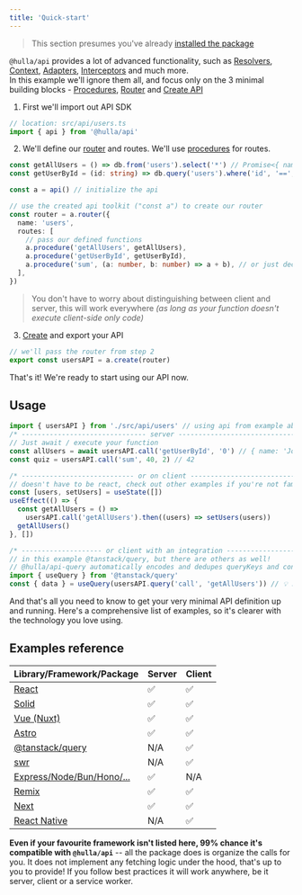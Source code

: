 ```yaml
---
title: 'Quick-start'
---
```


> This section presumes you've already [installed the package](installation)

`@hulla/api` provides a lot of advanced functionality, such as [Resolvers](/docs/api/advanced/resolvers), [Context](/docs/api/advanced/context), [Adapters](/docs/api/advanced/adapters), [Interceptors](/docs/api/advanced/interceptors) and much more.<br/>
In this example we'll ignore them all, and focus only on the 3 minimal building blocks - [Procedures](/docs/api/core-concepts/procedures), [Router](/docs/api/core-concepts/router) and [Create API](/docs/api/core-concepts/create)

1. First we'll import out API SDK

```ts
// location: src/api/users.ts
import { api } from '@hulla/api'
```

2. We'll define our [router](/docs/api/core-concepts/router) and routes. We'll use [procedures](/docs/api/core-concepts/procedures) for routes.

```ts
const getAllUsers = () => db.from('users').select('*') // Promise<{ name: string, id: string}[]>
const getUserById = (id: string) => db.query('users').where('id', '==', id) // Promise<{ name: string, id: string}>

const a = api() // initialize the api

// use the created api toolkit ("const a") to create our router
const router = a.router({
  name: 'users',
  routes: [
    // pass our defined functions
    a.procedure('getAllUsers', getAllUsers),
    a.procedure('getUserById', getUserById),
    a.procedure('sum', (a: number, b: number) => a + b), // or just declare it here
  ],
})
```

> You don't have to worry about distinguishing between client and server, this will work everywhere _(as long as your function doesn't execute client-side only code)_

3. [Create](/docs/api/core-concepts/create) and export your API

```ts
// we'll pass the router from step 2
export const usersAPI = a.create(router)
```

That's it! We're ready to start using our API now.

## Usage

```ts
import { usersAPI } from './src/api/users' // using api from example above
/* ------------------------------- server -------------------------------- */
// Just await / execute your function
const allUsers = await usersAPI.call('getUserById', '0') // { name: 'John', id: '0' }
const quiz = usersAPI.call('sum', 40, 2) // 42

/* ---------------------------- or on client ----------------------------- */
// doesn't have to be react, check out other examples if you're not familiar with it
const [users, setUsers] = useState([])
useEffect(() => {
  const getAllUsers = () =>
    usersAPI.call('getAllUsers').then((users) => setUsers(users))
  getAllUsers()
}, [])

/* -------------------- or client with an integration -------------------- */
// in this example @tanstack/query, but there are others as well!
// @hulla/api-query automatically encodes and dedupes queryKeys and constructs queryFn for you! 🔥
import { useQuery } from '@tanstack/query'
const { data } = useQuery(usersAPI.query('call', 'getAllUsers')) // 💡 see Integrations documentation
```

And that's all you need to know to get your very minimal API definition up and running. Here's a comprehensive list of examples, so it's clearer with the technology you love using.

## Examples reference

| Library/Framework/Package           | Server | Client |
| ----------------------------------- | ------ | ------ |
| [React](react)                      | ✅     | ✅     |
| [Solid](solid)                      | ✅     | ✅     |
| [Vue (Nuxt)](vue)                   | ✅     | ✅     |
| [Astro](astro)                      | ✅     | ✅     |
| [@tanstack/query](query)            | N/A    | ✅     |
| [swr](swr)                          | N/A    | ✅     |
| [Express/Node/Bun/Hono/...](server) | ✅     | N/A    |
| [Remix](remix)                      | ✅     | ✅     |
| [Next](next)                        | ✅     | ✅     |
| [React Native](native)              | N/A    | ✅     |

**Even if your favourite framework isn't listed here, 99% chance it's compatible with `@hulla/api`** -- all the package does is organize the calls for you. It does not implement any fetching logic under the hood, that's up to you to provide! If you follow best practices it will work anywhere, be it server, client or a service worker.
